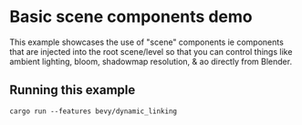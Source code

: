 # Basic scene components demo

This example showcases the use of "scene" components ie components that are injected into the root scene/level so that you can control things
like ambient lighting, bloom, shadowmap resolution, & ao directly from Blender.

## Running this example

```
cargo run --features bevy/dynamic_linking
```

